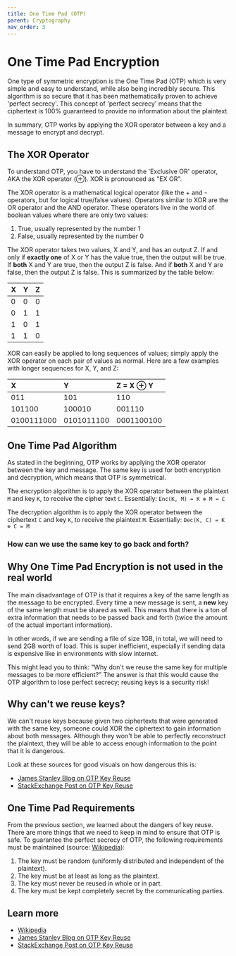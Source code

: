 ```yaml
---
title: One Time Pad (OTP)
parent: Cryptography
nav_order: 3
---
```


# One Time Pad Encryption

One type of symmetric encryption is the One Time Pad (OTP) which is very simple and easy to understand, while also being incredibly secure. This algorithm is so secure that it has been mathematically proven to achieve 'perfect secrecy'. This concept of 'perfect secrecy' means that the ciphertext is 100% guaranteed to provide no information about the plaintext.

In summary, OTP works by applying the XOR operator between a key and a message to encrypt and decrypt.

## The XOR Operator
To understand OTP, you have to understand the 'Exclusive OR' operator, AKA the XOR operator (⊕). XOR is pronounced as "EX OR".

The XOR operator is a mathematical logical operator (like the + and - operators, but for logical true/false values). Operators similar to XOR are the OR operator and the AND operator. These operators live in the world of boolean values where there are only two values:
1. True, usually represented by the number 1
2. False, usually represented by the number 0

The XOR operator takes two values, X and Y, and has an output Z. If and only if **exactly one** of X or Y has the value true, then the output will be true. If **both** X and Y are true, then the output Z is false. And if **both** X and Y are false, then the output Z is false. This is summarized by the table below:

| X  | Y | Z
|:---|:--|:--
| 0  | 0 | 0
| 0  | 1 | 1
| 1  | 0 | 1
| 1  | 1 | 0

XOR can easily be applied to long sequences of values; simply apply the XOR operator on each pair of values as normal. Here are a few examples with longer sequences for X, Y, and Z:

| X           | Y          | Z = X ⊕ Y
|:------------|:-----------|:--
| 011         | 101        | 110
| 101100      | 100010     | 001110
| 0100111000  | 0101011100 | 0001100100

## One Time Pad Algorithm

As stated in the beginning, OTP works by applying the XOR operator between the key and message. The same key is used for both encryption and decryption, which means that OTP is symmetrical.

The encryption algorithm is to apply the XOR operator between the plaintext `M` and key `K`, to receive the cipher text `C`. Essentially: `Enc(K, M) = K ⊕ M = C`

The decryption algorithm is to apply the XOR operator between the ciphertext `C` and key `K`, to receive the plaintext `M`. Essentially: `Dec(K, C) = K ⊕ C = M`

### How can we use the same key to go back and forth?

## Why One Time Pad Encryption is not used in the real world
The main disadvantage of OTP is that it requires a key of the same length as the message to be encrypted. Every time a new message is sent, a **new** key of the same length must be shared as well. This means that there is a ton of extra information that needs to be passed back and forth (twice the amount of the actual important information).

In other words, if we are sending a file of size 1GB, in total, we will need to send 2GB worth of load. This is super inefficient, especially if sending data is expensive like in environments with slow internet.

This might lead you to think: "Why don't we reuse the same key for multiple messages to be more efficient?" The answer is that this would cause the OTP algorithm to lose perfect secrecy; reusing keys is a security risk!

## Why can't we reuse keys?

We can't reuse keys because given two ciphertexts that were generated with the same key, someone could XOR the ciphertext to gain information about both messages. Although they won't be able to perfectly reconstruct the plaintext, they will be able to access enough information to the point that it is dangerous.

Look at these sources for good visuals on how dangerous this is:
- [James Stanley Blog on OTP Key Reuse](https://incoherency.co.uk/blog/stories/otp-key-reuse.html)
- [StackExchange Post on OTP Key Reuse](https://crypto.stackexchange.com/questions/59/taking-advantage-of-one-time-pad-key-reuse)

## One Time Pad Requirements
From the previous section, we learned about the dangers of key reuse. There are more
things that we need to keep in mind to ensure that OTP is safe. To guarantee the perfect secrecy of OTP, the following requirements must be maintained (source: [Wikipedia](https://en.wikipedia.org/wiki/One-time_pad)):

1. The key must be random (uniformly distributed and independent of the plaintext).
2. The key must be at least as long as the plaintext.
3. The key must never be reused in whole or in part.
4. The key must be kept completely secret by the communicating parties.

## Learn more
- [Wikipedia](https://en.wikipedia.org/wiki/One-time_pad)
- [James Stanley Blog on OTP Key Reuse](https://incoherency.co.uk/blog/stories/otp-key-reuse.html)
- [StackExchange Post on OTP Key Reuse](https://crypto.stackexchange.com/questions/59/taking-advantage-of-one-time-pad-key-reuse)
